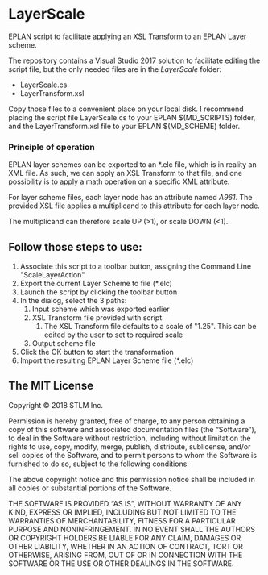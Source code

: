 # LayerScale
EPLAN script to facilitate applying an XSL Transform to an EPLAN Layer scheme.

The repository contains a Visual Studio 2017 solution to facilitate editing the script file, but the only needed files are in the *LayerScale* folder:

* LayerScale.cs
* LayerTransform.xsl

Copy those files to a convenient place on your local disk. I recommend placing the script file LayerScale.cs to your EPLAN $(MD_SCRIPTS) folder, and the LayerTransform.xsl file to your EPLAN $(MD_SCHEME) folder.

### Principle of operation
EPLAN layer schemes can be exported to an *.elc file, which is in reality an XML file. As such, we can apply an XSL Transform to that file, and one possibility is to apply a math operation on a specific XML attribute.

For layer scheme files, each layer node has an attribute named *A961*. The provided XSL file applies a multiplicand to this attribute for each layer node.

The multiplicand can therefore scale UP (>1), or scale DOWN (<1).

## Follow those steps to use:

1. Associate this script to a toolbar button, assigning the Command Line "ScaleLayerAction"
1. Export the current Layer Scheme to file (*.elc)
1. Launch the script by clicking the toolbar button
1. In the dialog, select the 3 paths:
    1. Input scheme which was exported earlier
    1. XSL Transform file provided with script
        1. The XSL Transform file defaults to a scale of "1.25". This can be edited by the user to set to required scale
    1. Output scheme file
1. Click the OK button to start the transformation
1. Import the resulting EPLAN Layer Scheme file (*.elc)

## The MIT License

Copyright © 2018 STLM Inc.

Permission is hereby granted, free of charge, to any person obtaining a copy of this software and associated documentation files (the “Software”), to deal in the Software without restriction, including without limitation the rights to use, copy, modify, merge, publish, distribute, sublicense, and/or sell copies of the Software, and to permit persons to whom the Software is furnished to do so, subject to the following conditions:

The above copyright notice and this permission notice shall be included in all copies or substantial portions of the Software.

THE SOFTWARE IS PROVIDED “AS IS”, WITHOUT WARRANTY OF ANY KIND, EXPRESS OR IMPLIED, INCLUDING BUT NOT LIMITED TO THE WARRANTIES OF MERCHANTABILITY, FITNESS FOR A PARTICULAR PURPOSE AND NONINFRINGEMENT. IN NO EVENT SHALL THE AUTHORS OR COPYRIGHT HOLDERS BE LIABLE FOR ANY CLAIM, DAMAGES OR OTHER LIABILITY, WHETHER IN AN ACTION OF CONTRACT, TORT OR OTHERWISE, ARISING FROM, OUT OF OR IN CONNECTION WITH THE SOFTWARE OR THE USE OR OTHER DEALINGS IN THE SOFTWARE.
